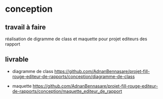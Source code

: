 # conception
## travail à faire
réalisation de digramme de class et maquette pour projet editeurs des rapport

## livrable
- diagramme de class 
    https://github.com/AdnanBennasare/projet-fill-rouge-editeur-de-rapports/conception/diagramme-de-class

- maquette
 https://github.com/AdnanBennasare/projet-fill-rouge-editeur-de-rapports/conception/maquette_editeur_de_rapport

